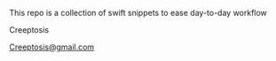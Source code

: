 This repo is a collection of swift snippets to ease day-to-day workflow

Creeptosis

[Creeptosis@gmail.com](https://github.com/creeptosis)
